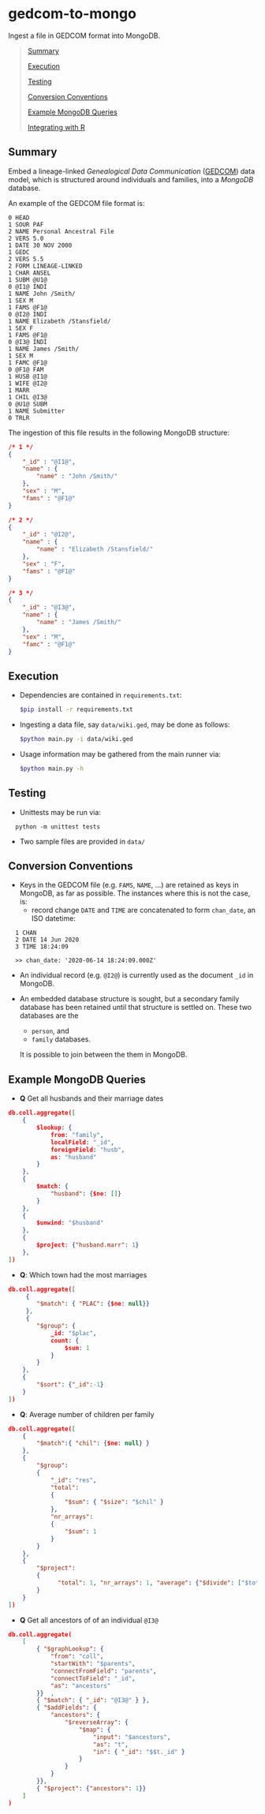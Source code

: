 # gedcom-to-mongo

Ingest a file in GEDCOM format into MongoDB.

> [Summary](#summary)
> 
> [Execution](#execution)
>
> [Testing](#testing)
>
> [Conversion Conventions](#conversion-conventions)
> 
> [Example MongoDB Queries](#example-mongodb-queries)
>
> [Integrating with R](#integrating-with-r)

## Summary
Embed a lineage-linked _Genealogical Data Communication_ 
([GEDCOM](https://en.wikipedia.org/wiki/GEDCOM))
data model, which is structured around individuals and families, 
into a _MongoDB_ database.
 
 
An example of the GEDCOM file format is:
 
```
0 HEAD
1 SOUR PAF
2 NAME Personal Ancestral File
2 VERS 5.0
1 DATE 30 NOV 2000
1 GEDC
2 VERS 5.5
2 FORM LINEAGE-LINKED
1 CHAR ANSEL
1 SUBM @U1@
0 @I1@ INDI
1 NAME John /Smith/
1 SEX M
1 FAMS @F1@
0 @I2@ INDI
1 NAME Elizabeth /Stansfield/
1 SEX F
1 FAMS @F1@
0 @I3@ INDI
1 NAME James /Smith/
1 SEX M
1 FAMC @F1@
0 @F1@ FAM
1 HUSB @I1@
1 WIFE @I2@
1 MARR
1 CHIL @I3@
0 @U1@ SUBM
1 NAME Submitter
0 TRLR
```

The ingestion of this file results in the following MongoDB structure:

```json
/* 1 */
{
    "_id" : "@I1@",
    "name" : {
        "name" : "John /Smith/"
    },
    "sex" : "M",
    "fams" : "@F1@"
}

/* 2 */
{
    "_id" : "@I2@",
    "name" : {
        "name" : "Elizabeth /Stansfield/"
    },
    "sex" : "F",
    "fams" : "@F1@"
}

/* 3 */
{
    "_id" : "@I3@",
    "name" : {
        "name" : "James /Smith/"
    },
    "sex" : "M",
    "famc" : "@F1@"
}
```


## Execution

  * Dependencies are contained in `requirements.txt`:
      
    ```bash
    $pip install -r requirements.txt
    ```
  
  * Ingesting a data file, say `data/wiki.ged`, may be done as follows:
  
    ```bash
    $python main.py -i data/wiki.ged
    ```
  * Usage information may be gathered from the main runner via:
  
    ```bash
    $python main.py -h
    ```
    
## Testing

  * Unittests may be run via: 
  ```
    python -m unittest tests
  ```
  * Two sample files are provided in `data/`
  
  

## Conversion Conventions
 * Keys in the GEDCOM file (e.g. `FAMS`, `NAME`, ...) are retained as keys in MongoDB,
as far as possible. The instances where this is not the case, is:
    - record change `DATE` and `TIME` are concatenated to form `chan_date`, an ISO datetime:  
  ```
    1 CHAN
    2 DATE 14 Jun 2020
    3 TIME 18:24:09
    
    >> chan_date: '2020-06-14 18:24:09.000Z'
  ```

 * An individual record (e.g. `@I2@`) is currently used as the document 
 `_id` in MongoDB.
 
 * An embedded database structure is sought, but a secondary family
   database has been retained until that structure is settled on. These two 
   databases are the
     - `person`, and
     - `family` databases.
      
   It is possible to join between the them in MongoDB.
   
   


## Example MongoDB Queries


* **Q** Get all husbands and their marriage dates
```json
db.coll.aggregate([
    {
        $lookup: {
            from: "family",
            localField: "_id",
            foreignField: "husb",
            as: "husband"
        }
    },
    {
        $match: {
            "husband": {$ne: []}
        }
    },
    {
        $unwind: "$husband"
    },
    {
        $project: {"husband.marr": 1}
    }, 
])
```

* **Q**: Which town had the most marriages
```json
db.coll.aggregate([
     {
        "$match": { "PLAC": {$ne: null}}
     },
     {  
        "$group": {
            _id: "$plac",
            count: {
                $sum: 1
            }
        }
    },
    {
        "$sort": {"_id":-1}
    }
])

```

* **Q**: Average number of children per family

```json
db.coll.aggregate([
    {
        "$match":{ "chil": {$ne: null} }
    },
    {
        "$group":
        {
            "_id": "res",
            "total":
            {
                "$sum": { "$size": "$chil" }
            },
            "nr_arrays":
            {
                "$sum": 1
            }
        }
    },
    {
        "$project":
        {
              "total": 1, "nr_arrays": 1, "average": {"$divide": ["$total", "$nr_arrays"]}
        }
    }
])

```

* **Q** Get all ancestors of of an individual `@I3@`
```json
db.coll.aggregate(
    [ 
        { "$graphLookup": { 
            "from": "coll", 
            "startWith": "$parents", 
            "connectFromField": "parents", 
            "connectToField": "_id", 
            "as": "ancestors"
        }}  , 
        { "$match": { "_id": "@I3@" } }, 
        { "$addFields": { 
            "ancestors": { 
                "$reverseArray": { 
                    "$map": { 
                        "input": "$ancestors", 
                        "as": "t", 
                        "in": { "_id": "$$t._id" }
                    } 
                } 
            }
        }},
        { "$project": {"ancestors": 1}}
    ]
)
```